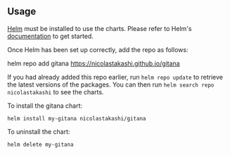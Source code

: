 ## Usage

[Helm](https://helm.sh) must be installed to use the charts.  Please refer to
Helm's [documentation](https://helm.sh/docs) to get started.

Once Helm has been set up correctly, add the repo as follows:

  helm repo add gitana https://nicolastakashi.github.io/gitana

If you had already added this repo earlier, run `helm repo update` to retrieve
the latest versions of the packages.  You can then run `helm search repo
nicolastakashi` to see the charts.

To install the gitana chart:

    helm install my-gitana nicolastakashi/gitana

To uninstall the chart:

    helm delete my-gitana